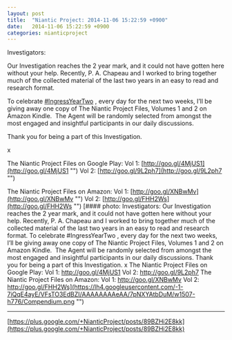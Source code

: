 ```yaml
---
layout: post
title:  "Niantic Project: 2014-11-06 15:22:59 +0900"
date:   2014-11-06 15:22:59 +0900
categories: nianticproject
---
```

Investigators:

Our Investigation reaches the 2 year mark, and it could not have gotten here without your help. Recently, P. A. Chapeau and I worked to bring together much of the collected material of the last two years in an easy to read and research format.

To celebrate  [#IngressYearTwo](https://plus.google.com/s/%23IngressYearTwo "") , every day for the next two weeks, I’ll be giving away one copy of The Niantic Project Files, Volumes 1 and 2 on Amazon Kindle.  The Agent will be randomly selected from amongst the most engaged and insightful participants in our daily discussions.

Thank you for being a part of this Investigation.

x

The Niantic Project Files on Google Play:
Vol 1: [http://goo.gl/4MjUS1](http://goo.gl/4MjUS1 "")
Vol 2: [http://goo.gl/9L2ph7](http://goo.gl/9L2ph7 "")

The Niantic Project Files on Amazon:
Vol 1: [http://goo.gl/XNBwMv](http://goo.gl/XNBwMv "")
Vol 2: [http://goo.gl/FHH2Ws](http://goo.gl/FHH2Ws "")
[#### photo: Investigators:
Our Investigation reaches the 2 year mark, and it could not have gotten here without your help. Recently, P. A. Chapeau and I worked to bring together much of the collected material of the last two years in an easy to read and research format.
To celebrate #IngressYearTwo , every day for the next two weeks, I’ll be giving away one copy of The Niantic Project Files, Volumes 1 and 2 on Amazon Kindle.  The Agent will be randomly selected from amongst the most engaged and insightful participants in our daily discussions.
Thank you for being a part of this Investigation.
x
The Niantic Project Files on Google Play:
Vol 1: http://goo.gl/4MjUS1
Vol 2: http://goo.gl/9L2ph7
The Niantic Project Files on Amazon:
Vol 1: http://goo.gl/XNBwMv
Vol 2: http://goo.gl/FHH2Ws](https://lh4.googleusercontent.com/-1-7iQqE4ayE/VFsTO3EdBZI/AAAAAAAAeAA/7pNXYAtbDuM/w1507-h776/Compendium.png "")
- - -
[https://plus.google.com/+NianticProject/posts/89BZHi2E8kk](https://plus.google.com/+NianticProject/posts/89BZHi2E8kk)
